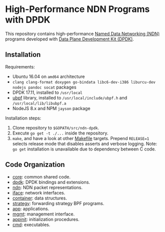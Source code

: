 # High-Performance NDN Programs with DPDK

This repository contains high-performance [Named Data Networking (NDN)](https://named-data.net/) programs developed with [Data Plane Development Kit (DPDK)](http://dpdk.org/).

## Installation

Requirements:

* Ubuntu 16.04 on `amd64` architecture
* `clang clang-format doxygen go-bindata libc6-dev-i386 liburcu-dev nodejs pandoc socat` packages
* DPDK 17.11, installed to `/usr/local`
* [ubpf](https://github.com/iovisor/ubpf/tree/10e0a45b11ea27696add38c33e24dbc631caffb6) library, installed to `/usr/local/include/ubpf.h` and `/usr/local/lib/libubpf.a`
* NodeJS 8.x and NPM `jayson` package

Installation steps:

1. Clone repository to `$GOPATH/src/ndn-dpdk`.
2. Execute `go get -t ./...` inside the repository.
3. `make`, and have a look at other [Makefile](./Makefile) targets.
   Prepend `RELEASE=1` selects release mode that disables asserts and verbose logging.
   Note: `go get` installation is unavailable due to dependency between C code.

## Code Organization

* [core](core/): common shared code.
* [dpdk](dpdk/): DPDK bindings and extensions.
* [ndn](ndn/): NDN packet representations.
* [iface](iface/): network interfaces.
* [container](container/): data structures.
* [strategy](strategy/): forwarding strategy BPF programs.
* [app](app/): applications.
* [mgmt](mgmt/): management interface.
* [appinit](appinit/): initialization procedures.
* [cmd](cmd/): executables.
